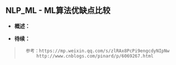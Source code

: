 ## NLP_ML - ML算法优缺点比较
- **概述：**
>
>
>
>
>
>
>
>
>
>
>
>
>
>
>
>

- **待续：**
>       参考：https://mp.weixin.qq.com/s/zlRAx8PcPi9engcdyNIpNw
>           http://www.cnblogs.com/pinard/p/6069267.html    
>
>
>
>
>
>
>
>
>
>
>
>
>
